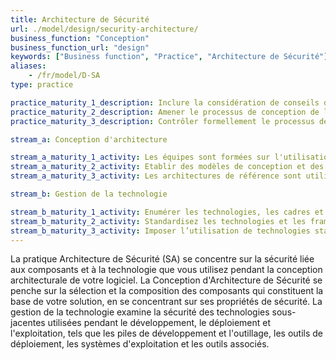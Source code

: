 ```yaml
---
title: Architecture de Sécurité
url: ./model/design/security-architecture/
business_function: "Conception"
business_function_url: "design"
keywords: ["Business function", "Practice", "Architecture de Sécurité"]
aliases:
    - /fr/model/D-SA
type: practice

practice_maturity_1_description: Inclure la considération de conseils de sécurité proactifs dans le processus de conception logicielle.
practice_maturity_2_description: Amener le processus de conception de logiciels vers des services sécurisés reconnus et la conception sécurisée par défaut.
practice_maturity_3_description: Contrôler formellement le processus de conception de logiciels et valider l'utilisation de composants sécurisés.

stream_a: Conception d'architecture

stream_a_maturity_1_activity: Les équipes sont formées sur l'utilisation des principes de base de la sécurité durant la phase de conception
stream_a_maturity_2_activity: Etablir des modèles de conception et des solutions de sécurité communs.
stream_a_maturity_3_activity: Les architectures de référence sont utilisées et évaluées continuellement en vue de leur adoption et par rapport à leur pertinence.

stream_b: Gestion de la technologie

stream_b_maturity_1_activity: Enumérer les technologies, les cadres et les outils d'intégration de la solution globale pour identifier les risques.
stream_b_maturity_2_activity: Standardisez les technologies et les frameworks à utiliser pour les différentes applications
stream_b_maturity_3_activity: Imposer l’utilisation de technologies standards sur tous les développements logiciels.
---
```


La pratique Architecture de Sécurité (SA) se concentre sur la sécurité liée aux composants et à la technologie que vous utilisez pendant la conception architecturale de votre logiciel. La Conception d'Architecture de Sécurité se penche sur la sélection et la composition des composants qui constituent la base de votre solution, en se concentrant sur ses propriétés de sécurité. La gestion de la technologie examine la sécurité des technologies sous-jacentes utilisées pendant le développement, le déploiement et l'exploitation, tels que les piles de développement et l'outillage, les outils de déploiement, les systèmes d'exploitation et les outils associés.

